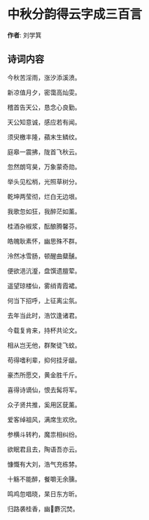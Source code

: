 # 中秋分韵得云字成三百言

**作者**: 刘学箕

## 诗词内容

今秋苦淫雨，涨汐添溪𣸣。

新凉值月夕，密霭高灿雯。

稽首告天公，恳念心良勤。

天公知意诚，感应若有闻。

须臾檄丰隆，蘋末生鳞纹。

庭皋一震拂，陇首飞秋云。

忽然朗穹昊，万象蒙奇勋。

举头见松梢，光照草树分。

乾坤两莹彻，烂白无边垠。

我歌忽如狂，我醉茫如薰。

桂酒杂椒浆，酝酿腾馨芬。

皓魄耿素怀，幽思殊不群。

泠然冰雪肠，顿醒曲糵醺。

便欲浥沆瀣，盘馔遗膻荤。

遥望琼楼仙，雾绡青霞裙。

何当下招呼，上征离尘氛。

去年当此时，浩饮逢诸君。

今载复肯来，持杯共论文。

相从岂无他，群聚徒飞蚊。

苟得嗜利辈，抑何挂牙龈。

豪杰所愿交，黄金胜千斤。

喜得诗谪仙，恨去髯将军。

众子贤共推，奚用区莸薰。

爱客绰祖风，满席生欢欣。

参横斗转杓，魔祟相纠纷。

欲眠君且去，陶语吾亦云。

慷慨有大刘，浩气充栋棼。

十觞不能醉，餐嚼无余臐。

鸣鸡忽唱晓，杲日东方昕。

归路袭桂香，幽𪨷麝沉焚。

